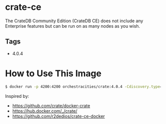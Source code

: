 # crate-ce
The CrateDB Community Edition (CrateDB CE) does not include any Enterprise features but can be run on as many nodes as you wish.

## Tags

- 4.0.4


# How to Use This Image

```sh
$ docker run -p 4200:4200 orchestracities/crate:4.0.4 -Cdiscovery.type=single-node

```

Inspired by:

- https://github.com/crate/docker-crate
- https://hub.docker.com/_/crate/
- https://github.com/r2dedios/crate-ce-docker
